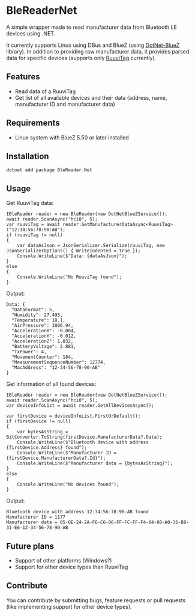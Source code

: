 # BleReaderNet
A simple wrapper made to read manufacturer data from Bluetooth LE devices using .NET. 

It currently supports Linux using DBus and BlueZ (using [DotNet-BlueZ](https://github.com/hashtagchris/DotNet-BlueZ) library). In addition to providing raw manufacturer data, it provides parsed data for specific devices (supports only  [RuuviTag](https://ruuvi.com/ruuvitag-specs/) currently).

## Features
* Read data of a RuuviTag
* Get list of all available devices and their data (address, name, manufacturer ID and manufacturer data)

## Requirements
* Linux system with BlueZ 5.50 or later installed

## Installation
```
dotnet add package BleReader.Net
```

## Usage
Get RuuviTag data:
```
IBleReader reader = new BleReader(new DotNetBlueZService());
await reader.ScanAsync("hci0", 5);
var ruuviTag = await reader.GetManufacturerDataAsync<RuuviTag>("12:34:56:78:90:AB");
if (ruuviTag != null)
{
    var dataAsJson = JsonSerializer.Serialize(ruuviTag, new JsonSerializerOptions() { WriteIndented = true });
    Console.WriteLine($"Data: {dataAsJson}");
}
else
{
    Console.WriteLine("No RuuviTag found");
}
```
Output:
```
Data: {
  "DataFormat": 5,
  "Humidity": 27.495,
  "Temperature": 18.1,
  "AirPressure": 1006.94,
  "AccelerationX": -0.004,
  "AccelerationY": -0.012,
  "AccelerationZ": 1.032,
  "BatteryVoltage": 2.881,
  "TxPower": 4,
  "MovementCounter": 184,
  "MeasurementSequenceNumber": 12774,
  "MacAddress": "12-34-56-78-90-AB"
}
```
Get information of all found devices:
```
IBleReader reader = new BleReader(new DotNetBlueZService());
await reader.ScanAsync("hci0", 5);
var deviceInfoList = await reader.GetAllDevicesAsync();

var firstDevice = deviceInfoList.FirstOrDefault();
if (firstDevice != null)
{
    var bytesAsString = BitConverter.ToString(firstDevice.ManufacturerData?.Data);
    Console.WriteLine($"Bluetooth device with address {firstDevice.Address} found");
    Console.WriteLine($"Manufacturer ID = {firstDevice.ManufacturerData?.Id}");
    Console.WriteLine($"Manufacturer data = {bytesAsString}");
}
else
{
    Console.WriteLine("No devices found");
}
```

Output:
```
Bluetooth device with address 12:34:56:78:90:AB found
Manufacturer ID = 1177
Manufacturer data = 05-0E-24-2A-F6-C6-06-FF-FC-FF-F4-04-08-A0-36-B8-31-E6-12-34-56-78-90-AB
```


## Future plans
* Support of other platforms (Windows?)
* Support for other device types than RuuviTag

## Contribute
You can contribute by submitting bugs, feature requests or pull requests (like implementing support for other device types).